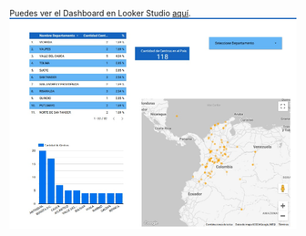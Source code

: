 Puedes ver el Dashboard en Looker Studio [aquí](https://lookerstudio.google.com/s/oOttCa6il2Y).
![Centros SENA](Informe_Centros_Formacion_Sena.jpg)
